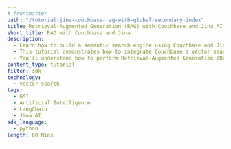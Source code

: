 ```yaml
---
# frontmatter
path: "/tutorial-jina-couchbase-rag-with-global-secondary-index"
title: Retrieval-Augmented Generation (RAG) with Couchbase and Jina AI using GSI
short_title: RAG with Couchbase and Jina
description:
  - Learn how to build a semantic search engine using Couchbase and Jina.
  - This tutorial demonstrates how to integrate Couchbase's vector search capabilities with Jina embeddings and language models.
  - You'll understand how to perform Retrieval-Augmented Generation (RAG) using LangChain and Couchbase using GSI.
content_type: tutorial
filter: sdk
technology:
  - vector search
tags:
  - GSI
  - Artificial Intelligence
  - LangChain
  - Jina AI
sdk_language:
  - python
length: 60 Mins
---
```


